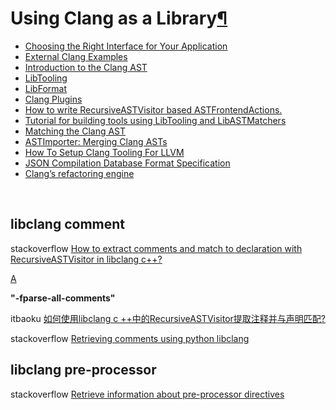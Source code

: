 # Using Clang as a Library[¶](https://clang.llvm.org/docs/index.html#using-clang-as-a-library)

 

- [Choosing the Right Interface for Your Application](https://clang.llvm.org/docs/Tooling.html)
- [External Clang Examples](https://clang.llvm.org/docs/ExternalClangExamples.html)
- [Introduction to the Clang AST](https://clang.llvm.org/docs/IntroductionToTheClangAST.html)
- [LibTooling](https://clang.llvm.org/docs/LibTooling.html)
- [LibFormat](https://clang.llvm.org/docs/LibFormat.html)
- [Clang Plugins](https://clang.llvm.org/docs/ClangPlugins.html)
- [How to write RecursiveASTVisitor based ASTFrontendActions.](https://clang.llvm.org/docs/RAVFrontendAction.html)
- [Tutorial for building tools using LibTooling and LibASTMatchers](https://clang.llvm.org/docs/LibASTMatchersTutorial.html)
- [Matching the Clang AST](https://clang.llvm.org/docs/LibASTMatchers.html)
- [ASTImporter: Merging Clang ASTs](https://clang.llvm.org/docs/LibASTImporter.html)
- [How To Setup Clang Tooling For LLVM](https://clang.llvm.org/docs/HowToSetupToolingForLLVM.html)
- [JSON Compilation Database Format Specification](https://clang.llvm.org/docs/JSONCompilationDatabase.html)
- [Clang’s refactoring engine](https://clang.llvm.org/docs/RefactoringEngine.html)



​	



## libclang comment

stackoverflow [How to extract comments and match to declaration with RecursiveASTVisitor in libclang c++?](https://stackoverflow.com/questions/25275212/how-to-extract-comments-and-match-to-declaration-with-recursiveastvisitor-in-lib)

[A](https://stackoverflow.com/a/41736499)

**"-fparse-all-comments"**



itbaoku [如何使用libclang c ++中的RecursiveASTVisitor提取注释并与声明匹配?](https://www.itbaoku.cn/post/1816672/How-to-extract-comments-and-match-to-declaration-with-RecursiveASTVisitor-in-libclang-c)

stackoverflow [Retrieving comments using python libclang](https://stackoverflow.com/questions/19079070/retrieving-comments-using-python-libclang)



## libclang  pre-processor

stackoverflow [Retrieve information about pre-processor directives](https://stackoverflow.com/questions/13881506/retrieve-information-about-pre-processor-directives)
